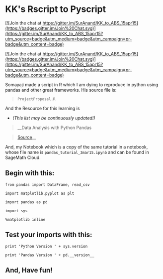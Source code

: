 # KK's Rscript to Pyscript

[![Join the chat at https://gitter.im/SurAnand/KK_to_ABS_15apr15](https://badges.gitter.im/Join%20Chat.svg)](https://gitter.im/SurAnand/KK_to_ABS_15apr15?utm_source=badge&utm_medium=badge&utm_campaign=pr-badge&utm_content=badge)

[![Join the chat at https://gitter.im/SurAnand/KK_to_ABS_15apr15](https://badges.gitter.im/Join%20Chat.svg)](https://gitter.im/SurAnand/KK_to_ABS_15apr15?utm_source=badge&utm_medium=badge&utm_campaign=pr-badge&utm_content=badge)

Somayaji made a script in R which I am dying to reproduce in python using pandas and other great frameworks. His source file is:

> `ProjectProposal.R`

And the Resource for this learning is 
* _(This list may be continuously updated!)_

> __Data Analysis with Python Pandas

> [Source](https://bitbucket.org/hrojas/learn-pandas)__

And, my Notebook which is a copy of the same tutorial in a notebook, whose file name is `pandas_tutorial_3mar15.ipynb` and can be found in SageMath Cloud.

## Begin with this:

`from pandas import DataFrame, read_csv`

`import matplotlib.pyplot as plt`

`import pandas as pd`

`import sys`

`%matplotlib inline`

## Test your imports with this:

`print 'Python Version ' + sys.version`

`print 'Pandas Version ' + pd.__version__`

## And, Have fun!
